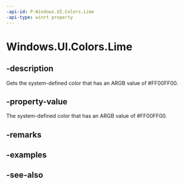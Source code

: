 ```yaml
---
-api-id: P:Windows.UI.Colors.Lime
-api-type: winrt property
---
```


<!-- Property syntax
public Windows.UI.Color Lime { get; }
-->

# Windows.UI.Colors.Lime

## -description

Gets the system-defined color that has an ARGB value of #FF00FF00.



## -property-value

The system-defined color that has an ARGB value of #FF00FF00.

## -remarks

## -examples

## -see-also
